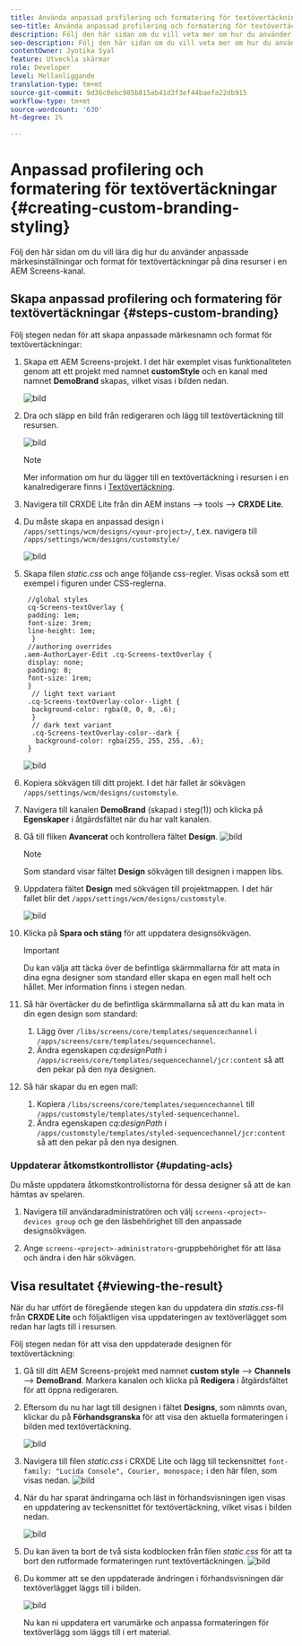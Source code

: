 ```yaml
---
title: Använda anpassad profilering och formatering för textövertäckningar
seo-title: Använda anpassad profilering och formatering för textövertäckningar
description: Följ den här sidan om du vill veta mer om hur du använder anpassad profilering och formatering för textövertäckningar.
seo-description: Följ den här sidan om du vill veta mer om hur du använder anpassad profilering och formatering för textövertäckningar.
contentOwner: Jyotika Syal
feature: Utveckla skärmar
role: Developer
level: Mellanliggande
translation-type: tm+mt
source-git-commit: 9d36c0ebc985b815ab41d3f3ef44baefa22db915
workflow-type: tm+mt
source-wordcount: '630'
ht-degree: 1%

---
```



# Anpassad profilering och formatering för textövertäckningar {#creating-custom-branding-styling}

Följ den här sidan om du vill lära dig hur du använder anpassade märkesinställningar och format för textövertäckningar på dina resurser i en AEM Screens-kanal.

## Skapa anpassad profilering och formatering för textövertäckningar {#steps-custom-branding}

Följ stegen nedan för att skapa anpassade märkesnamn och format för textövertäckningar:

1. Skapa ett AEM Screens-projekt. I det här exemplet visas funktionaliteten genom att ett projekt med namnet **customStyle** och en kanal med namnet **DemoBrand** skapas, vilket visas i bilden nedan.

   ![bild](/help/user-guide/assets/custom-brand/custom-brand1.png)

1. Dra och släpp en bild från redigeraren och lägg till textövertäckning till resursen.

   ![bild](/help/user-guide/assets/custom-brand/custom-brand2.png)

   >[!NOTE]
   >Mer information om hur du lägger till en textövertäckning i resursen i en kanalredigerare finns i [Textövertäckning](/help/user-guide/text-overlay.md).

1. Navigera till CRXDE Lite från din AEM instans —> tools —> **CRXDE Lite**.

1. Du måste skapa en anpassad design i `/apps/settings/wcm/designs/<your-project>/`, t.ex. navigera till `/apps/settings/wcm/designs/customstyle/`

   ![bild](/help/user-guide/assets/custom-brand/custom-brand3.png)

1. Skapa filen *static.css* och ange följande css-regler. Visas också som ett exempel i figuren under CSS-reglerna.

   ```shell
    //global styles
    cq-Screens-textOverlay {
    padding: 1em;
    font-size: 3rem;
    line-height: 1em;
     }
    //authoring overrides
   .aem-AuthorLayer-Edit .cq-Screens-textOverlay {
    display: none;
    padding: 0;
    font-size: 1rem;
    }
     // light text variant
    .cq-Screens-textOverlay-color--light {
     background-color: rgba(0, 0, 0, .6);
     }
     // dark text variant
     .cq-Screens-textOverlay-color--dark {
      background-color: rgba(255, 255, 255, .6);
    }
   ```

   ![bild](/help/user-guide/assets/custom-brand/custom-brand4.png)

1. Kopiera sökvägen till ditt projekt. I det här fallet är sökvägen `/apps/settings/wcm/designs/customstyle`.

1. Navigera till kanalen **DemoBrand** (skapad i steg(1)) och klicka på **Egenskaper** i åtgärdsfältet när du har valt kanalen.

1. Gå till fliken **Avancerat** och kontrollera fältet **Design**.
   ![bild](/help/user-guide/assets/custom-brand/custom-brand5.png)

   >[!NOTE]
   >Som standard visar fältet **Design** sökvägen till designen i mappen libs.

1. Uppdatera fältet **Design** med sökvägen till projektmappen. I det här fallet blir det `/apps/settings/wcm/designs/customstyle`.

   ![bild](/help/user-guide/assets/custom-brand/custom-brand6.png)

1. Klicka på **Spara och stäng** för att uppdatera designsökvägen.

   >[!IMPORTANT]
   >Du kan välja att täcka över de befintliga skärmmallarna för att mata in dina egna designer som standard eller skapa en egen mall helt och hållet. Mer information finns i stegen nedan.

1. Så här övertäcker du de befintliga skärmmallarna så att du kan mata in din egen design som standard:

   1. Lägg över `/libs/screens/core/templates/sequencechannel` i `/apps/screens/core/templates/sequencechannel`.
   1. Ändra egenskapen *cq:designPath* i `/apps/screens/core/templates/sequencechannel/jcr:content` så att den pekar på den nya designen.

1. Så här skapar du en egen mall:
   1. Kopiera `/libs/screens/core/templates/sequencechannel` till `/apps/customstyle/templates/styled-sequencechannel`.
   1. Ändra egenskapen *cq:designPath* i `/apps/customstyle/templates/styled-sequencechannel/jcr:content` så att den pekar på den nya designen.


### Uppdaterar åtkomstkontrollistor {#updating-acls}

Du måste uppdatera åtkomstkontrollistorna för dessa designer så att de kan hämtas av spelaren.

1. Navigera till användaradministratören och välj `screens-<project>-devices group` och ge den läsbehörighet till den anpassade designsökvägen.

1. Ange `screens-<project>-administrators`-gruppbehörighet för att läsa och ändra i den här sökvägen.

## Visa resultatet {#viewing-the-result}

När du har utfört de föregående stegen kan du uppdatera din *statis.css*-fil från **CRXDE Lite** och följaktligen visa uppdateringen av textöverlägget som redan har lagts till i resursen.

Följ stegen nedan för att visa den uppdaterade designen för textövertäckning:

1. Gå till ditt AEM Screens-projekt med namnet **custom style** —> **Channels** —> **DemoBrand**. Markera kanalen och klicka på **Redigera** i åtgärdsfältet för att öppna redigeraren.

1. Eftersom du nu har lagt till designen i fältet **Designs**, som nämnts ovan, klickar du på **Förhandsgranska** för att visa den aktuella formateringen i bilden med textövertäckning.

   ![bild](/help/user-guide/assets/custom-brand/custom-brand7.png)

1. Navigera till filen *static.css* i CRXDE Lite och lägg till teckensnittet `font-family: "Lucida Console", Courier, monospace;` i den här filen, som visas nedan.
   ![bild](/help/user-guide/assets/custom-brand/custom-brand8.png)

1. När du har sparat ändringarna och läst in förhandsvisningen igen visas en uppdatering av teckensnittet för textövertäckning, vilket visas i bilden nedan.

   ![bild](/help/user-guide/assets/custom-brand/custom-brand9.png)

1. Du kan även ta bort de två sista kodblocken från filen *static.css* för att ta bort den rutformade formateringen runt textövertäckningen.
   ![bild](/help/user-guide/assets/custom-brand/custom-brand10.png)

1. Du kommer att se den uppdaterade ändringen i förhandsvisningen där textöverlägget läggs till i bilden.

   ![bild](/help/user-guide/assets/custom-brand/custom-brand11.png)

   Nu kan ni uppdatera ert varumärke och anpassa formateringen för textöverlägg som läggs till i ert material.









